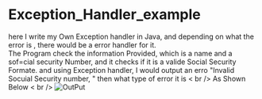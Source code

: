 # Exception_Handler_example
here I write my Own Exception handler in Java, and depending on what the error is , there would be a error handler for it.<br />
The Program check the information Provided, which is a name and a sof=cial security Number, and it checks if it is a valide Social Security Formate.
and using Exception handler, I would output an erro "Invalid Socuial Security number, " then what type of error it is < br />
As Shown Below < br />
![OutPut](https://user-images.githubusercontent.com/11530670/142492798-c38e9712-c29c-4430-8e0c-c775158c5627.png)
